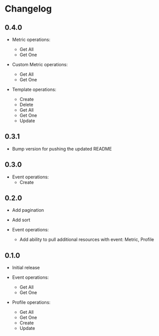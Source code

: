 # Changelog

## 0.4.0

- Metric operations:
  - Get All
  - Get One

- Custom Metric operations:
  - Get All
  - Get One

- Template operations:
  - Create
  - Delete
  - Get All
  - Get One
  - Update

## 0.3.1

- Bump version for pushing the updated README

## 0.3.0

- Event operations:
  - Create

## 0.2.0

- Add pagination
- Add sort

- Event operations:
  - Add ability to pull additional resources with event: Metric, Profile

## 0.1.0

- Initial release

- Event operations:
  - Get All
  - Get One

- Profile operations:
  - Get All
  - Get One
  - Create
  - Update
